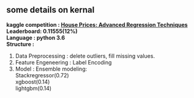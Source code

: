 ## some details on kernal
**kaggle competition : [House Prices: Advanced Regression Techniques](https://www.kaggle.com/c/house-prices-advanced-regression-techniques)**  
**Leaderboard: 0.11555(12%)**  
**Language : python 3.6**  
**Structure :**   
1. Data Preprocessing : delete outliers, fill missing values.  
2. Feature Engeneering : Label Encoding  
3. Model : Ensemble modeling:   
  Stackregressor(0.72)  
  xgboost(0.14)    
  lightgbm(0.14)  
